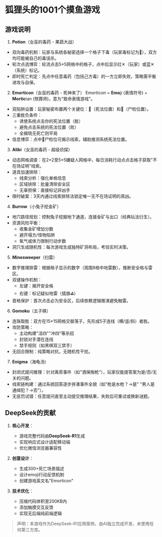 # 狐狸头的1001个摸鱼游戏

## 游戏说明

1. **Potion**（女巫的毒药 - 果蔬大战）
  * 双向毒药机制：玩家与系统各秘密选择一个格子下毒（玩家毒标记为🧪），双方均可能被自己的毒误杀。
  * 轮次点选博弈：轮流点击5×5网格中的格子，点中后显示红✕（玩家）或蓝✕（系统）标记。
  * 即时死亡判定：先点中任意毒药（包括己方毒）的一方立即失败，策略需平衡进攻与自保。

2. **Emorticon**（女巫的毒药 - 死神来了）
     Emorticon = **Emo**ji (表情符号) + **Mortic**ian (殡葬师)，意为"致命表情游戏"。
  * 双陷阱设置：玩家秘密布置两个关键位：🧪（死法位置）和📜（尸检位置）。
  * 三重胜负条件：
    - 诱使系统点击你的死法位置（胜）
    - 避免点击系统的死法位置（败）
    - 全揭晓无死亡则平局
  * 信息博弈：点中📜尸检位可揭示线索，辅助推测系统死法位置。

3. **Alibi**（女巫的毒药 - 超级侦探）
  * 动态网格调查：在2×2至5×5嫌疑人网格中，每日消耗行动点点击格子获取"不在场证明"线索。
  * 道具加速排除：
    - 线索分析：强化单格信息
    - 区域排除：批量清除安全区
    - 无辜担保：直接标记非凶手
  * 限时破案：3天内通过线索排除法锁定唯一无不在场证明的真凶。 

4. **Burrow**（小兔子挖金矿）
  * 地穴路径规划：控制兔子挖掘地下通道，连接金矿与出口（经典玩法衍生）。
  * 资源风险平衡：
    - 收集金矿增加分数
    - 避开塌方/怪物陷阱
    - 氧气或体力限制行动步数
  * 洞穴生成随机性：每次游戏生成独特矿洞布局，考验实时决策。

5. **Minesweeper**（扫雷）
  * 数字推理排雷：根据格子显示的数字（周围8格中地雷数），推断安全格与雷区。
  * 双键操作机制：
    - 左键：揭开安全格
    - 右键：标记疑似地雷（插旗⛳）
  * 首格保护：首次点击必为安全区，后续依赖逻辑推演避免触雷。

6. **Gomoku**（五子棋）
  * 连珠取胜：双方在15×15网格交替落子，先形成5子连线（横/竖/斜）者胜。
  * 攻防策略：
    - 主动构建"活四""冲四"等杀招
    - 封锁对手潜在连线
    - 禁手规则（如黑棋双三禁手）
  * 无回合限制：纯策略对抗，无随机性干扰。

7. **Enigma**（海龟汤）
  * 封闭式提问推理：针对离奇事件（如"酒保掏枪"），玩家仅能提答案为是/否/无关的问题。
  * 线索链构建：通过系统回答逐步拼凑事件全貌（如"枪是水枪？→是" "男人是通缉犯？→否"）。
  * 无惩罚试错：任意提问直至主动提交推理结果，失败后可重试或换新谜题。

## DeepSeek的贡献
1. **核心开发**：
   - 游戏完整代码由**DeepSeek-R1**生成
   - 实现响应式设计适配移动端
   - 优化微信浏览器兼容性

2. **创意设计**：
   - 生成300+死亡场景描述
   - 设计emoji行动反馈机制
   - 创建游戏英文名"Emorticon"

3. **技术优化**：
   - 压缩代码体积至200KB内
   - 添加触摸交互反馈
   - 实现无后端纯前端逻辑

> 声明：本游戏作为DeepSeek-R1应用案例，由AI独立完成开发，未使用任何第三方库。
